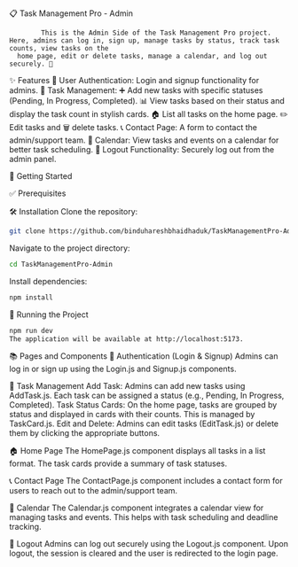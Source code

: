 📋 Task Management Pro - Admin

            This is the Admin Side of the Task Management Pro project. Here, admins can log in, sign up, manage tasks by status, track task counts, view tasks on the  
      home page, edit or delete tasks, manage a calendar, and log out securely. 🎯

✨ Features
  🔑 User Authentication: Login and signup functionality for admins.
  📝 Task Management:
  ➕ Add new tasks with specific statuses (Pending, In Progress, Completed).
  📊 View tasks based on their status and display the task count in stylish cards.
  🏠 List all tasks on the home page.
  ✏️ Edit tasks and 🗑️ delete tasks.
  📞 Contact Page: A form to contact the admin/support team.
  📅 Calendar: View tasks and events on a calendar for better task scheduling.
  🚪 Logout Functionality: Securely log out from the admin panel.

  
🚀 Getting Started

✅ Prerequisites

🛠️ Installation
Clone the repository:
```bash
git clone https://github.com/binduhareshbhaidhaduk/TaskManagementPro-Admin.git
```

Navigate to the project directory:
```bash
cd TaskManagementPro-Admin
```

Install dependencies:
```bash
npm install
```
🎉 Running the Project
```bash
npm run dev
The application will be available at http://localhost:5173.
```

📚 Pages and Components
🔐 Authentication (Login & Signup)
Admins can log in or sign up using the Login.js and Signup.js components.

📝 Task Management
Add Task: Admins can add new tasks using AddTask.js. Each task can be assigned a status (e.g., Pending, In Progress, Completed).
Task Status Cards: On the home page, tasks are grouped by status and displayed in cards with their counts. This is managed by TaskCard.js.
Edit and Delete: Admins can edit tasks (EditTask.js) or delete them by clicking the appropriate buttons.

🏠 Home Page
The HomePage.js component displays all tasks in a list format. The task cards provide a summary of task statuses.

📞 Contact Page
The ContactPage.js component includes a contact form for users to reach out to the admin/support team.

📅 Calendar
The Calendar.js component integrates a calendar view for managing tasks and events. This helps with task scheduling and deadline tracking.

🚪 Logout
Admins can log out securely using the Logout.js component. Upon logout, the session is cleared and the user is redirected to the login page.
